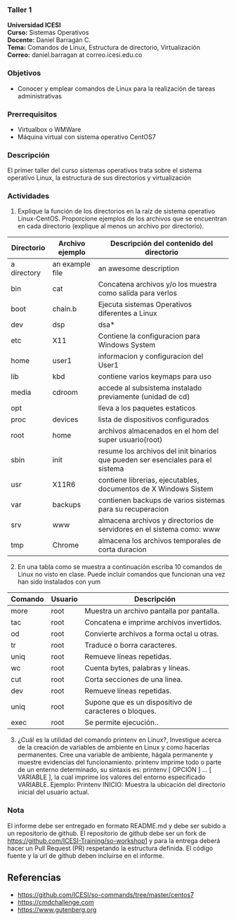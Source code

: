 ### Taller 1
**Universidad ICESI**  
**Curso:** Sistemas Operativos  
**Docente:** Daniel Barragán C.  
**Tema:** Comandos de Linux, Estructura de directorio, Virtualización  
**Correo:** daniel.barragan at correo.icesi.edu.co


### Objetivos
* Conocer y emplear comandos de Linux para la realización de tareas administrativas

### Prerrequisitos
* Virtualbox o WMWare
* Máquina virtual con sistema operativo CentOS7

### Descripción
El primer taller del curso sistemas operativos trata sobre el sistema operativo Linux, la estructura de sus directorios y virtualización 

### Actividades

1. Explique la función de los directorios en la raíz de sistema operativo Linux-CentOS.
Proporcione ejemplos de los archivos que se encuentran en cada directorio (explique al menos un
archivo por directorio).

| Directorio   | Archivo ejemplo | Descripción del contenido del directorio  |
|------|------|------|
| a directory | an example file | an awesome description |
|  bin        | cat              |Concatena archivos y/o los muestra como salida para verlos|
|  boot| chain.b  | Ejecuta sistemas Operativos diferentes a Linux |
| dev |  dsp  |  dsa* | Almacena particiones del sistema| 
| etc |  X11 | Contiene la configuracion para Windows System |
|  home| user1 | informacion y configuracion del User1 |
| lib  | kbd | contiene varios keymaps para uso |
| media| cdroom | accede al subsistema instalado previamente (unidad de cd) |
|opt|<package>|lleva a los paquetes estaticos|
|proc|devices| lista de dispositivos configurados|
|root|home|archivos almacenados en el hom del super usuario(root)|
|sbin|init|resume los archivos del init binarios que pueden ser esenciales para el sistema|
|usr|X11R6|contiene librerias, ejecutables, documentos de X Windows Sistem|
| var   | backups | contienen backups de varios sistemas para su recuperacion |
| srv   | www | almacena archivos y directorios de servidores en el sistema como: www   |
| tmp   | Chrome | almacena los archivos temporales  de corta duracion   |


2. En una tabla como se muestra a continuación escriba 10 comandos de Linux no visto en clase. Puede incluir comandos que funcionan una vez han sido instalados con yum

| Comando   | Usuario | Descripción   |
|------|------|------|
| more | root |Muestra un archivo pantalla por pantalla. |
| tac | root |Concatena e imprime archivos invertidos. |
| od | root |Convierte archivos a forma octal u otras. |
| tr | root |Traduce o borra caracteres. |
| uniq | root |Remueve líneas repetidas. |
| wc | root |Cuenta bytes, palabras y líneas. |
| cut | root |Corta secciones de una linea. |
| dev | root |Remueve líneas repetidas. |
| uniq | root |Supone que es un dispositivo de caracteres o bloques. |
| exec | root |Se permite ejecución.. |


3. ¿Cuál es la utilidad del comando printenv en Linux?, Investigue acerca de la creación de variables de ambiente en Linux y como hacerlas permanentes. Cree una variable de ambiente, hágala permanente y muestre evidencias del funcionamiento.
printenv imprime todo o parte de un enterno determinado, su sintaxis es: printenv [ OPCIÓN ] ... [ VARIABLE ], la cual imprime los valores del entorno especificado VARIABLE. Ejemplo: Printenv INICIO: Muestra la ubicación del directorio inicial del usuario actual.

### Nota

El informe debe ser entregado en formato README.md y debe ser subido a un repositorio de github. El repositorio de github debe ser un fork de https://github.com/ICESI-Training/so-workshop1 y para la entrega deberá hacer un Pull Request (PR) respetando la estructura definida. El código fuente y la url de github deben incluirse en el informe.  

## Referencias

* https://github.com/ICESI/so-commands/tree/master/centos7
* https://cmdchallenge.com  
* https://www.gutenberg.org
